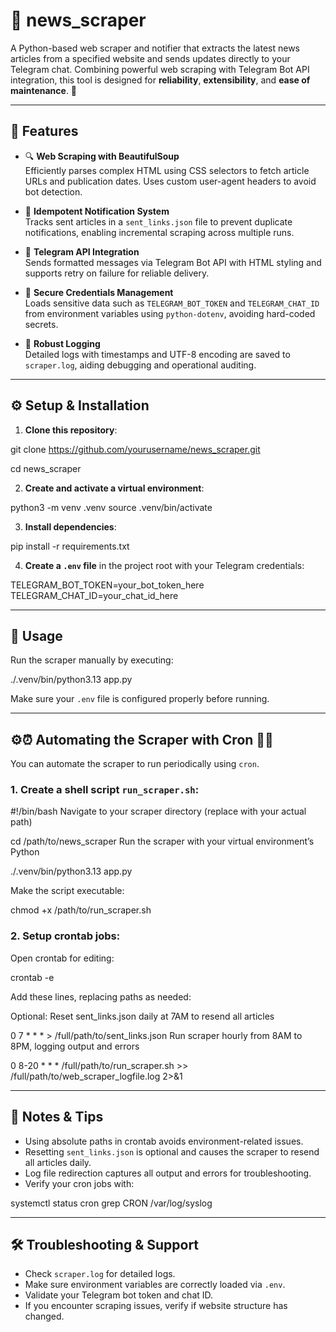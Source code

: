# 📰 news_scraper

A Python-based web scraper and notifier that extracts the latest news articles from a specified website and sends updates directly to your Telegram chat. Combining powerful web scraping with Telegram Bot API integration, this tool is designed for **reliability**, **extensibility**, and **ease of maintenance**. 🚀

***

## 📝 Features

- 🔍 **Web Scraping with BeautifulSoup**  
  Efficiently parses complex HTML using CSS selectors to fetch article URLs and publication dates. Uses custom user-agent headers to avoid bot detection.

- 📂 **Idempotent Notification System**  
  Tracks sent articles in a `sent_links.json` file to prevent duplicate notifications, enabling incremental scraping across multiple runs.

- 🤖 **Telegram API Integration**  
  Sends formatted messages via Telegram Bot API with HTML styling and supports retry on failure for reliable delivery.

- 🔐 **Secure Credentials Management**  
  Loads sensitive data such as `TELEGRAM_BOT_TOKEN` and `TELEGRAM_CHAT_ID` from environment variables using `python-dotenv`, avoiding hard-coded secrets.

- 📝 **Robust Logging**  
  Detailed logs with timestamps and UTF-8 encoding are saved to `scraper.log`, aiding debugging and operational auditing.

***

## ⚙️ Setup & Installation

1. **Clone this repository**:

git clone https://github.com/yourusername/news_scraper.git

cd news_scraper



2. **Create and activate a virtual environment**:

python3 -m venv .venv
source .venv/bin/activate



3. **Install dependencies**:

pip install -r requirements.txt



4. **Create a `.env` file** in the project root with your Telegram credentials:

TELEGRAM_BOT_TOKEN=your_bot_token_here
TELEGRAM_CHAT_ID=your_chat_id_here



***

## 🚀 Usage

Run the scraper manually by executing:

./.venv/bin/python3.13 app.py



Make sure your `.env` file is configured properly before running.

***

## ⚙️⏰ Automating the Scraper with Cron 📰🤖

You can automate the scraper to run periodically using `cron`.

### 1. Create a shell script `run_scraper.sh`:

#!/bin/bash
Navigate to your scraper directory (replace with your actual path)

cd /path/to/news_scraper
Run the scraper with your virtual environment’s Python

./.venv/bin/python3.13 app.py



Make the script executable:

chmod +x /path/to/run_scraper.sh



### 2. Setup crontab jobs:

Open crontab for editing:

crontab -e



Add these lines, replacing paths as needed:

Optional: Reset sent_links.json daily at 7AM to resend all articles

0 7 * * * > /full/path/to/sent_links.json
Run scraper hourly from 8AM to 8PM, logging output and errors

0 8-20 * * * /full/path/to/run_scraper.sh >> /full/path/to/web_scraper_logfile.log 2>&1



***

## 📌 Notes & Tips

- Using absolute paths in crontab avoids environment-related issues.
- Resetting `sent_links.json` is optional and causes the scraper to resend all articles daily.
- Log file redirection captures all output and errors for troubleshooting.
- Verify your cron jobs with:

systemctl status cron
grep CRON /var/log/syslog



***

## 🛠️ Troubleshooting & Support

- Check `scraper.log` for detailed logs.
- Make sure environment variables are correctly loaded via `.env`.
- Validate your Telegram bot token and chat ID.
- If you encounter scraping issues, verify if website structure has changed.
